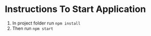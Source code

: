 # Instructions To Start Application

1. In project folder run `npm install`
2. Then run `npm start`
